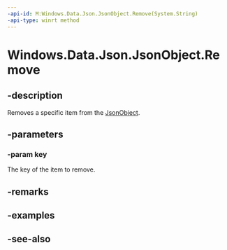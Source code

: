 ----api-id: M:Windows.Data.Json.JsonObject.Remove(System.String)
-api-type: winrt method
---<!-- Method syntaxpublic void Remove(System.String key)--># Windows.Data.Json.JsonObject.Remove## -descriptionRemoves a specific item from the [JsonObject](jsonobject.md).## -parameters### -param keyThe key of the item to remove.## -remarks## -examples## -see-also